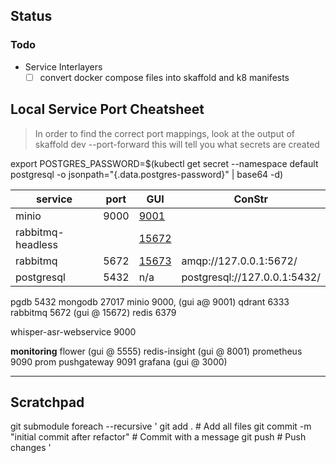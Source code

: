 

## Status

### Todo

- Service Interlayers
    - [ ] convert docker compose files into skaffold and k8 manifests

## Local Service Port Cheatsheet

> In order to find the correct port mappings, look at the output of skaffold dev --port-forward 
> this will tell you what secrets are created

export POSTGRES_PASSWORD=$(kubectl get secret --namespace default postgresql -o jsonpath="{.data.postgres-password}" | base64 -d)

| service | port | GUI | ConStr |
| ---- | ---- | ----- | ---- | 
| minio | 9000 | [9001](http://127.0.0.1:9001/login) | |
|rabbitmq-headless|  | [15672](http://127.0.0.1:15672) | |
|rabbitmq| 5672 | [15673](http://127.0.0.1:15673) | amqp://127.0.0.1:5672/ |
|postgresql| 5432 | n/a | postgresql://127.0.0.1:5432/ |



pgdb 5432
mongodb 27017
minio 9000, (gui a@ 9001)
qdrant 6333
rabbitmq 5672 (gui @ 15672)
redis 6379

whisper-asr-webservice 9000

**monitoring**
flower (gui @ 5555)
redis-insight (gui @ 8001)
prometheus 9090
prom pushgateway 9091
grafana (gui @ 3000)

---
## Scratchpad

git submodule foreach --recursive '
  git add .                        # Add all files
  git commit -m "initial commit after refactor" # Commit with a message
  git push                         # Push changes
'
